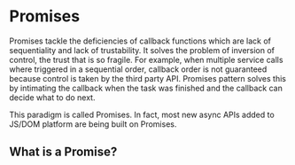 Promises
==========

Promises tackle the deficiencies of callback functions which are lack of
sequentiality and lack of trustability. It solves the problem of
inversion of control, the trust that is so fragile. For example, when
multiple service calls where triggered in a sequential order, callback
order is not guaranteed because control is taken by the third party API.
Promises pattern solves this by intimating the callback when the task
was finished and the callback can decide what to do next. 

This paradigm is called Promises. In fact, most new async APIs added to
JS/DOM platform are being built on Promises.

## What is a Promise?

